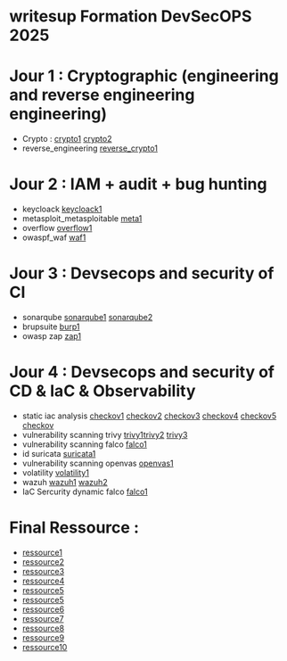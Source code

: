 # writesup Formation DevSecOPS 2025
# Jour 1 : Cryptographic (engineering and reverse engineering engineering)
* Crypto : [crypto1](https://github.com/owaspf/Day5)     [crypto2](https://github.com/owaspf/Day4) </br>
* reverse_engineering  [reverse_crypto1](https://github.com/SitrakaResearchAndPOC/docker_crypto_attack)
# Jour 2 : IAM + audit + bug hunting
* keycloack  [keycloack1](https://github.com/SitrakaResearchAndPOC/keycloak_test) </br>
* metasploit_metasploitable  [meta1](https://github.com/SitrakaResearchAndPOC/docker_metasploit_metasploitable) </br>
* overflow  [overflow1](https://github.com/SitrakaResearchAndPOC/overflow) </br>
* owaspf_waf  [waf1](https://github.com/SitrakaResearchAndPOC/wafmodsec)
# Jour 3 : Devsecops and security of CI
* sonarqube  [sonarqube1](https://github.com/SitrakaResearchAndPOC/sonarqube) [sonarqube2](https://www.youtube.com/watch?v=6vdRvz_LnbQ&t=9s) </br>
* brupsuite  [burp1](https://www.youtube.com/watch?v=rQRhHhhGTjM) </br>
* owasp zap  [zap1](https://www.youtube.com/watch?v=cn-EH_k2iLM)
# Jour 4 : Devsecops and security of CD & IaC & Observability
* static iac analysis [checkov1](https://hub.docker.com/r/bridgecrew/checkov/dockerfile) [checkov2](https://github.com/bridgecrewio/checkov) [checkov3](https://www.youtube.com/watch?v=bAkwvmZ7OGA&t=353s) [checkov4](https://www.youtube.com/watch?v=G0mwHGdj3mo) [checkov5](https://www.youtube.com/watch?v=mj4LVOq--HE) [checkov](https://www.youtube.com/watch?v=ViiZ7VxQZYM) </br>
* vulnerability scanning trivy [trivy1](https://github.com/SitrakaResearchAndPOC/trivy)[trivy2](https://www.youtube.com/watch?v=dwce6Yl9N9Q) [trivy3](https://www.youtube.com/watch?v=BWp5JLXkbBc) </br>
* vulnerability scanning falco  [falco1](https://www.youtube.com/watch?v=eCC_RFlyxkg) </br>
* id suricata  [suricata1](https://www.youtube.com/watch?v=JVoYRUMllss)  </br>
* vulnerability scanning openvas  [openvas1](https://www.youtube.com/watch?v=Hdkd0URptv0) </br>
* volatility  [volatility1](https://www.youtube.com/watch?v=RMvVIgqfzqE) </br>
* wazuh  [wazuh1](https://www.youtube.com/watch?v=GslJfiRbLv8) [wazuh2](https://www.youtube.com/watch?v=0BqgKQ38USw) </br>
* IaC Sercurity dynamic falco  [falco1](https://www.youtube.com/watch?v=7z1aqTi83w0) 
# Final Ressource :
* [ressource1](https://medium.com/cloud-native-daily/building-a-devsecops-pipeline-with-open-source-tools-ad4fd0e13515)
* [ressource2](https://github.com/hahwul/DevSecOps)
* [ressource3](https://github-com.translate.goog/JakobTheDev/awesome-devsecops?_x_tr_sl=en&_x_tr_tl=fr&_x_tr_hl=fr&_x_tr_pto=sc)
* [ressource4](https://github.com/kh4sh3i/DevSecOps)
* [ressource5](https://github.com/JakobTheDev/awesome-devsecops)
* [ressource5](https://github.com/OWASP/DevSecOpsGuideline)
* [ressource6](https://hackernoon.com/6-github-repos-for-devsecops-in-2024)
* [ressource7](https://timspark.com/blog/devsecops-tools/)
* [ressource8](https://www.stationx.net/top-devsecops-tools/)
* [ressource9](https://github.com/devsecops/awesome-devsecops)
* [ressource10](https://github.com/sottlmarek/DevSecOps)
